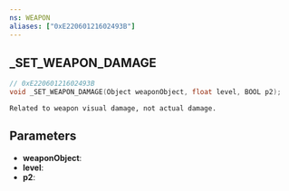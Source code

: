 ```yaml
---
ns: WEAPON
aliases: ["0xE22060121602493B"]
---
```

## _SET_WEAPON_DAMAGE

```c
// 0xE22060121602493B
void _SET_WEAPON_DAMAGE(Object weaponObject, float level, BOOL p2);
```

```
Related to weapon visual damage, not actual damage.
```

## Parameters
* **weaponObject**:
* **level**:
* **p2**:
